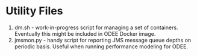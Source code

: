 # Utility Files
1. dm.sh - work-in-progress script for managing a set of containers. Eventually this might be included in ODEE Docker image.
2. jmsmon.py - handy script for reporting JMS message queue depths on periodic basis. Useful when running performance modeling for ODEE.
